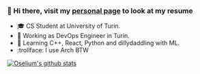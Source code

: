 ### 👋 Hi there, visit my [personal page](https://oselium.github.io) to look at my resume

- 🎓 CS Student at University of Turin.
- 🏬 Working as DevOps Engineer in Turin.
- 📘 Learning C++, React, Python and dillydaddling with ML.
- :trollface: I use Arch BTW

[![ Oselium's github stats](https://github-readme-stats.vercel.app/api?username=Oselium&count_private=true&show_icons=true&theme=gruvbox)](https://github.com/anuraghazra/github-readme-stats)
